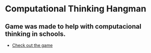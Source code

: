 # Computational Thinking Hangman

## Game was made to help with computacional thinking in schools.

* [Check out the game](https://computational-thinking-hangman.vercel.app/)